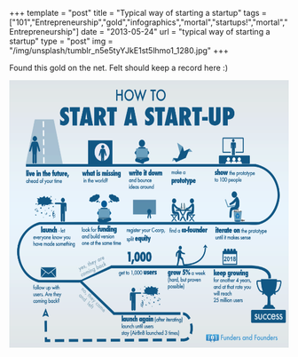 +++
template = "post"
title = "Typical way of starting a startup"
tags = ["101","Entrepreneurship","gold","infographics","mortal","startups!","mortal","Entrepreneurship"]
date = "2013-05-24"
url = "typical way of starting a startup"
type = "post"
img = "/img/unsplash/tumblr_n5e5tyYJkE1st5lhmo1_1280.jpg"
+++
<p>Found this gold on the net.  Felt should keep a record here :)</p>
<p><a href="/img/2013/05/startup-cycle.png"><img src="/img/2013/05/startup-cycle.png" alt="startup-cycle" width="600" height="482" class="alignnone size-medium wp-image-251" /></a></p>

